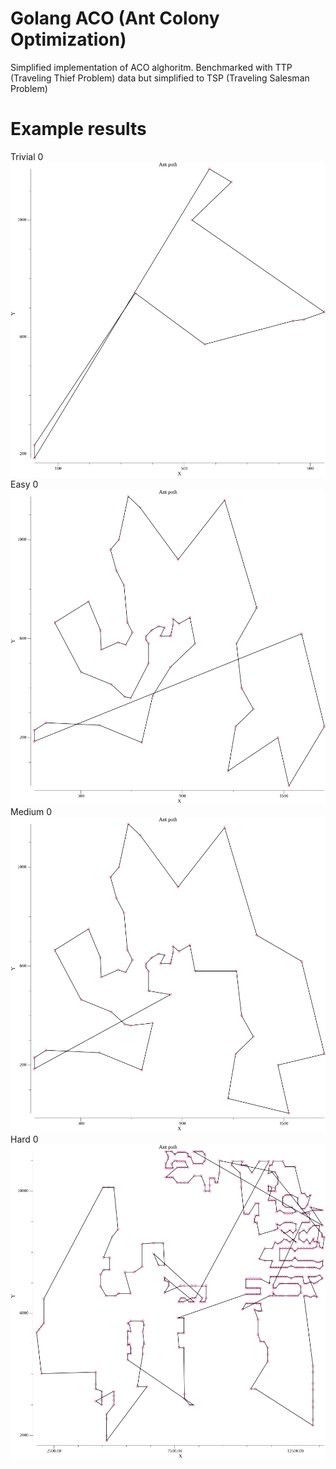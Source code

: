 # Golang ACO (Ant Colony Optimization)
Simplified implementation of ACO alghoritm. Benchmarked with TTP (Traveling Thief Problem) data but simplified to TSP (Traveling Salesman Problem)

# Example results
Trivial 0
![trivial_0_res](./doc/results/result_of_trivial_0.ttp.png)
Easy 0
![easy_0_res](./doc/results/result_of_easy_0.ttp.png)
Medium 0
![medium_0_res](./doc/results/result_of_medium_0.ttp.png)
Hard 0
![hard_0_res](./doc/results/result_of_hard_0.ttp.png)